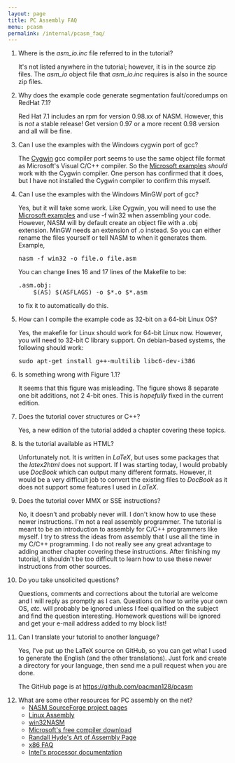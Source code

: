 ```yaml
---
layout: page
title: PC Assembly FAQ
menu: pcasm
permalink: /internal/pcasm_faq/
---
```


<ol>
<li>Where is the <em>asm_io.inc</em> file referred to
in the tutorial?
<p>
It's not listed anywhere in the tutorial; however, it is in the source
zip files. The <em>asm_io</em> object file that <em>asm_io.inc</em>
requires is also in the source zip files.
</p>
</li>
<li>Why does the example code generate segmentation fault/coredumps 
    on RedHat 7.1?
<p>
Red Hat 7.1 includes an rpm for version 0.98.xx of NASM. However, this
is <em>not</em> a stable release! Get version 0.97 or a more recent
0.98 version and all will be fine.
</p>
</li>

<li>Can I use the examples with the Windows cygwin port of gcc?
<p>
The <a href="http://www.cygwin.com/">Cygwin</a> gcc compiler port
seems to use the same object file format as Microsoft's Visual C/C++
compiler. So the <a href="ms-ex.zip">Microsoft examples</a>
<em>should</em> work with the Cygwin compiler. One person has
confirmed that it does, but I have not installed the Cygwin compiler
to confirm this myself.
</p>
</li>

<li>Can I use the examples with the Windows MinGW port of gcc?
<p>
Yes, but it will take some work. Like Cygwin, you will need to use the 
<a href="ms-ex.zip">Microsoft examples</a> and use -f win32 when assembling
your code. However, NASM will by default create an object file with a .obj
extension. MinGW needs an extension of .o instead. So you can either rename
the files yourself or tell NASM to when it generates them. Example,
<pre >
nasm -f win32 -o file.o file.asm
</pre>
<p>
You can change lines 16 and 17 lines of the Makefile to be:
</p>
<pre>
.asm.obj:
	$(AS) $(ASFLAGS) -o $*.o $*.asm
</pre>
<p>
to fix it to automatically do this.
</p>

<li>How can I compile the example code as 32-bit on a 64-bit Linux OS?
  <p > Yes, the makefile for Linux should work for 64-bit Linux
  now. However, you will need to 32-bit C library support. On
  debian-based systems, the following should work:
<pre>
sudo apt-get install g++-multilib libc6-dev-i386
</pre>
  </p>
</li>


<li>Is something wrong with Figure&nbsp;1.1?
<p>
It seems that this figure was misleading. The figure shows 8 separate
one bit additions, not 2 4-bit ones. This is <em>hopefully</em>
fixed in the current edition.
</p>
</li>

<li>Does the tutorial cover structures or C++?
<p >
Yes, a new edition of the tutorial added a chapter covering these topics.
</p>
</li>

<li>Is the tutorial available as HTML?
<p>
Unfortunately not. It is written in <em>LaTeX</em>, but uses some packages that
the <em>latex2html</em> does not support. If I was starting today, I
would probably use <em>DocBook</em> which can output many different
formats. However, it would be a very difficult job to convert the
existing files to <em>DocBook</em> as it does not support some features I used
in <em>LaTeX</em>.
</p>
</li>


<li>Does the tutorial cover MMX or SSE instructions?

<p> No, it doesn't and probably never will. I don't
know how to use these newer instructions. I'm not a real assembly
programmer. The tutorial is meant to be an introduction to assembly
for C/C++ programmers like myself. I try to stress the ideas from
assembly that I use all the time in my C/C++ programming.  I do not
really see any great advantage to adding another chapter covering these
instructions. After finishing my tutorial, it shouldn't be too
difficult to learn how to use these newer instructions from other
sources.
</p> 
</li>



<li>Do you take unsolicited questions?
<p> Questions, comments and corrections about the
tutorial are welcome and I will reply as promptly as I can. Questions
on how to write your own OS, <em>etc.</em> will probably be ignored unless I
feel qualified on the subject and find the question interesting. Homework
questions will be ignored and get your e-mail address added to my block list!
</p>


</li>

<li>Can I translate your tutorial to another language?

<p> Yes, I've put up the LaTeX source on GitHub, so you can get what I
used to generate the English (and the other translations). Just fork and
create a directory for your language, then send me a pull request when you
are done.</p>

<p>
The GitHub page is at <a href="https://github.com/pacman128/pcasm">https://github.com/pacman128/pcasm</a>
</p>
</li>

<li>What are some other resources for PC assembly on the net?
<ul>

<li><a href="http://sourceforge.net/projects/nasm/">NASM
SourceForge project pages</a></li>

<li><a href="http://asm.sourceforge.net/">Linux Assembly</a></li>
<li><a href="http://rs1.szif.hu/~tomcat/win32/">win32NASM</a></li>
<li><a href="http://msdn.microsoft.com/vstudio/express/visualC/default.aspx">
Microsoft's free compiler download</a></li>
<li>
<a href="http://www.plantation-productions.com/Webster/">Randall Hyde's Art of Assembly Page</a></li>
<li>
<a href="http://www2.dgsys.com/~raymoon/x86faqs.html">x86 FAQ</a></li>
<li>
<a href="http://www.intel.com/products/processor/manuals/index.htm">Intel's
processor documentation</a>
</li>
</ul>


